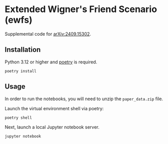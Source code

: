 # Extended Wigner's Friend Scenario (ewfs)

Supplemental code for [arXiv:2409.15302](https://arxiv.org/abs/2409.15302).

## Installation

Python 3.12 or higher and [poetry](https://python-poetry.org/) is required. 

```
poetry install
```

## Usage

In order to run the notebooks, you will need to unzip the `paper_data.zip` file.

Launch the virtual environment shell via poetry:

```
poetry shell
```

Next, launch a local Jupyter notebook server.


```
jupyter notebook
```
